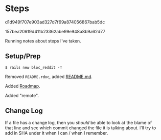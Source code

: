 # Steps

d1d949f707e903ad327d7f69a874056867bab5dc

157bea20619d411b23362abe99e948a8b9a62d77

Running notes about steps I've taken.

## Setup/Prep

```
$ rails new bloc_reddit -T
```

Removed `README.rdoc`, added [README.md](README.md).

Added [Roadmap](ROADMAP.md).

Added "remote".

## Change Log

If a file has a change log, then you _should_ be able to look at the blame of that line and see which commit changed the file it is talking about. I'll try to add in SHA under it when I can / when I remember.
